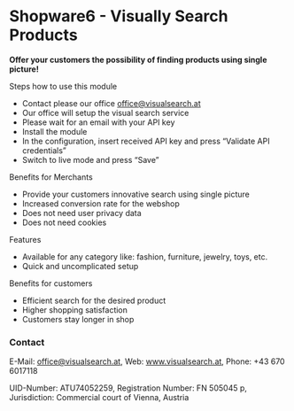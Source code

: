 # Shopware6 - Visually Search Products

**Offer your customers the possibility of finding products using single picture!**

Steps how to use this module
* Contact please our office office@visualsearch.at
* Our office will setup the visual search service
* Please wait for an email with your API key
* Install the module
* In the configuration, insert received API key and press “Validate API credentials”
* Switch to live mode and press “Save”

Benefits for Merchants
* Provide your customers innovative search using single picture
* Increased conversion rate for the webshop
* Does not need user privacy data
* Does not need cookies

Features
* Available for any category like: fashion, furniture, jewelry, toys, etc.
* Quick and uncomplicated setup

Benefits for customers
* Efficient search for the desired product
* Higher shopping satisfaction
* Customers stay longer in shop

### Contact
E-Mail: office@visualsearch.at, Web: www.visualsearch.at, Phone: +43 670 6017118

UID-Number: ATU74052259, Registration Number: FN 505045 p, Jurisdiction: Commercial court of Vienna, Austria
